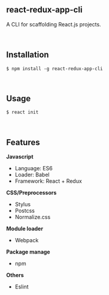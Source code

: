 ## react-redux-app-cli
A CLI for scaffolding React.js projects.

<br />

## Installation
`$ npm install -g react-redux-app-cli`

<br />

## Usage
`$ react init`

<br />

## Features
**Javascript**
- Language: ES6
- Loader: Babel
- Framework: React + Redux

**CSS/Preprocessors**
- Stylus
- Postcss
- Normalize.css

**Module loader**
- Webpack

**Package manage**
- npm

**Others**
- Eslint

